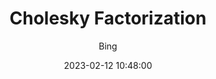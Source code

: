 ---
layout:     post
title:      "Cholesky Factorization"
date:       2023-02-12 10:48:00
author:     "Bing"
catalog:    true
tags:
    - 线性代数
---